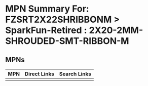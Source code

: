



# MPN Summary For: FZSRT2X22SHRIBBONM > SparkFun-Retired : 2X20-2MM-SHROUDED-SMT-RIBBON-M

## MPNs
  

|MPN|Direct Links|Search Links|
| :--- | :--- | :--- |
||||
